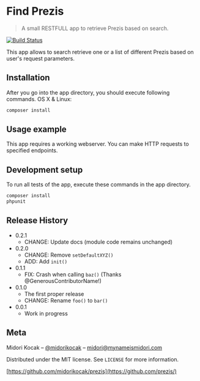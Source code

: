 # Find Prezis
> A small RESTFULL app to retrieve Prezis based on search.

[![Build Status][travis-image]][travis-url]

This app allows to search retrieve one or a list of different Prezis based on user's request parameters.

## Installation

After you go into the app directory, you should execute following commands.
OS X & Linux:

```sh
composer install
```

## Usage example

This app requires a working webserver. You can make HTTP requests to specified endpoints.

## Development setup

To run all tests of the app, execute these commands in the app directory.

```sh
composer install
phpunit
```

## Release History

* 0.2.1
    * CHANGE: Update docs (module code remains unchanged)
* 0.2.0
    * CHANGE: Remove `setDefaultXYZ()`
    * ADD: Add `init()`
* 0.1.1
    * FIX: Crash when calling `baz()` (Thanks @GenerousContributorName!)
* 0.1.0
    * The first proper release
    * CHANGE: Rename `foo()` to `bar()`
* 0.0.1
    * Work in progress

## Meta

Midori Kocak – [@midorikocak](https://twitter.com/midorikocak) – midori@mynameismidori.com

Distributed under the MIT license. See ``LICENSE`` for more information.

[https://github.com/midorikocak/prezis](https://github.com/prezis/)

[travis-image]: https://img.shields.io/travis/dbader/node-datadog-metrics/master.svg?style=flat-square
[travis-url]: https://travis-ci.org/dbader/node-datadog-metrics
